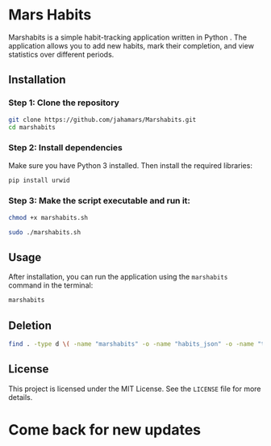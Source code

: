 # Mars Habits

Marshabits is a simple habit-tracking application written in Python . The application allows you to add new habits, mark their completion, and view statistics over different periods.

## Installation

### Step 1: Clone the repository

```bash
git clone https://github.com/jahamars/Marshabits.git
cd marshabits
```

### Step 2: Install dependencies

Make sure you have Python 3 installed. Then install the required libraries:

```bash
pip install urwid
```

### Step 3: Make the script executable and run it:

```bash
chmod +x marshabits.sh
```
```bash
sudo ./marshabits.sh
```

## Usage

After installation, you can run the application using the `marshabits` command in the terminal:

```bash
marshabits
```
## Deletion

```bash
find . -type d \( -name "marshabits" -o -name "habits_json" -o -name "trash_bin" \) -exec rm -r {} +
```

## License

This project is licensed under the MIT License. See the `LICENSE` file for more details.

# Come back for new updates

